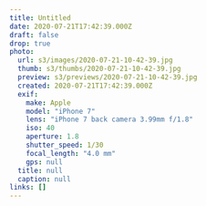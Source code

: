 ```yaml
---
title: Untitled
date: 2020-07-21T17:42:39.000Z
draft: false
drop: true
photo:
  url: s3/images/2020-07-21-10-42-39.jpg
  thumb: s3/thumbs/2020-07-21-10-42-39.jpg
  preview: s3/previews/2020-07-21-10-42-39.jpg
  created: 2020-07-21T17:42:39.000Z
  exif:
    make: Apple
    model: "iPhone 7"
    lens: "iPhone 7 back camera 3.99mm f/1.8"
    iso: 40
    aperture: 1.8
    shutter_speed: 1/30
    focal_length: "4.0 mm"
    gps: null
  title: null
  caption: null
links: []
---
```

